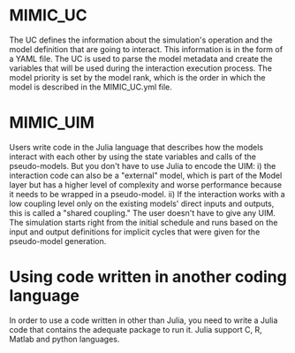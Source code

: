 # MIMIC_UC
The UC defines the information about the simulation's operation and the model definition that are going to interact. This information is in the form of a YAML file. The UC is used to parse the model metadata and create the variables that will be used during the interaction execution process. The model priority is set by the model rank, which is the order in which the model is described in the MIMIC_UC.yml file.


# MIMIC_UIM

Users write code in the Julia language that describes how the models interact with each other by using the state variables and calls of the pseudo-models. But you don't have to use Julia to encode the UIM: i) the interaction code can also be a "external" model, which is part of the Model layer but has a higher level of complexity and worse performance because it needs to be wrapped in a pseudo-model. ii) If the interaction works with a low coupling level only on the existing models' direct inputs and outputs, this is called a "shared coupling." The user doesn't have to give any UIM. The simulation starts right from the initial schedule and runs based on the input and output definitions for implicit cycles that were given for the pseudo-model generation. 

# Using code written in another coding language
In order to use a code written in other than Julia, you need to write a Julia code that contains the adequate package to run it. Julia support C, R, Matlab and python languages. 
